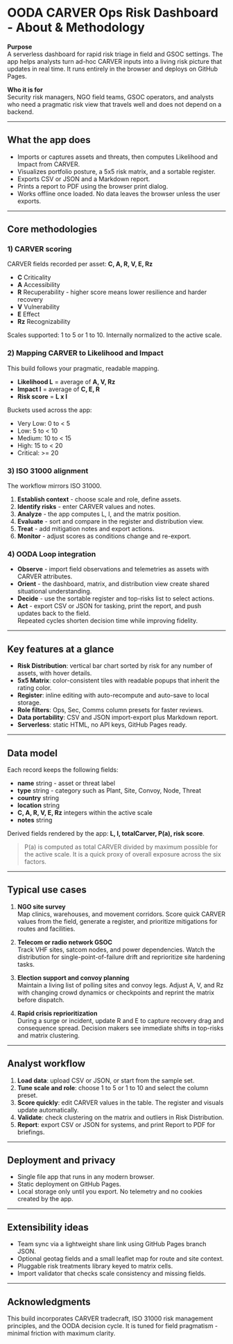# OODA CARVER Ops Risk Dashboard - About & Methodology

**Purpose**  
A serverless dashboard for rapid risk triage in field and GSOC settings. The app helps analysts turn ad-hoc CARVER inputs into a living risk picture that updates in real time. It runs entirely in the browser and deploys on GitHub Pages.

**Who it is for**  
Security risk managers, NGO field teams, GSOC operators, and analysts who need a pragmatic risk view that travels well and does not depend on a backend.

---

## What the app does

- Imports or captures assets and threats, then computes Likelihood and Impact from CARVER.  
- Visualizes portfolio posture, a 5x5 risk matrix, and a sortable register.  
- Exports CSV or JSON and a Markdown report.  
- Prints a report to PDF using the browser print dialog.  
- Works offline once loaded. No data leaves the browser unless the user exports.

---

## Core methodologies

### 1) CARVER scoring
CARVER fields recorded per asset: **C, A, R, V, E, Rz**  
- **C** Criticality  
- **A** Accessibility  
- **R** Recuperability - higher score means lower resilience and harder recovery  
- **V** Vulnerability  
- **E** Effect  
- **Rz** Recognizability

Scales supported: 1 to 5 or 1 to 10. Internally normalized to the active scale.

### 2) Mapping CARVER to Likelihood and Impact
This build follows your pragmatic, readable mapping.

- **Likelihood L** = average of **A, V, Rz**  
- **Impact I** = average of **C, E, R**  
- **Risk score** = **L x I**

Buckets used across the app:
- Very Low: 0 to < 5  
- Low: 5 to < 10  
- Medium: 10 to < 15  
- High: 15 to < 20  
- Critical: >= 20

### 3) ISO 31000 alignment
The workflow mirrors ISO 31000.
1. **Establish context** - choose scale and role, define assets.  
2. **Identify risks** - enter CARVER values and notes.  
3. **Analyze** - the app computes L, I, and the matrix position.  
4. **Evaluate** - sort and compare in the register and distribution view.  
5. **Treat** - add mitigation notes and export actions.  
6. **Monitor** - adjust scores as conditions change and re-export.

### 4) OODA Loop integration
- **Observe** - import field observations and telemetries as assets with CARVER attributes.  
- **Orient** - the dashboard, matrix, and distribution view create shared situational understanding.  
- **Decide** - use the sortable register and top-risks list to select actions.  
- **Act** - export CSV or JSON for tasking, print the report, and push updates back to the field.  
Repeated cycles shorten decision time while improving fidelity.

---

## Key features at a glance

- **Risk Distribution**: vertical bar chart sorted by risk for any number of assets, with hover details.  
- **5x5 Matrix**: color-consistent tiles with readable popups that inherit the rating color.  
- **Register**: inline editing with auto-recompute and auto-save to local storage.  
- **Role filters**: Ops, Sec, Comms column presets for faster reviews.  
- **Data portability**: CSV and JSON import-export plus Markdown report.  
- **Serverless**: static HTML, no API keys, GitHub Pages ready.

---

## Data model

Each record keeps the following fields:

- **name** string - asset or threat label  
- **type** string - category such as Plant, Site, Convoy, Node, Threat  
- **country** string  
- **location** string  
- **C, A, R, V, E, Rz** integers within the active scale  
- **notes** string

Derived fields rendered by the app: **L, I, totalCarver, P(a), risk score**.

> P(a) is computed as total CARVER divided by maximum possible for the active scale. It is a quick proxy of overall exposure across the six factors.

---

## Typical use cases

1. **NGO site survey**  
   Map clinics, warehouses, and movement corridors. Score quick CARVER values from the field, generate a register, and prioritize mitigations for routes and facilities.

2. **Telecom or radio network GSOC**  
   Track VHF sites, satcom nodes, and power dependencies. Watch the distribution for single-point-of-failure drift and reprioritize site hardening tasks.

3. **Election support and convoy planning**  
   Maintain a living list of polling sites and convoy legs. Adjust A, V, and Rz with changing crowd dynamics or checkpoints and reprint the matrix before dispatch.

4. **Rapid crisis reprioritization**  
   During a surge or incident, update R and E to capture recovery drag and consequence spread. Decision makers see immediate shifts in top-risks and matrix clustering.

---

## Analyst workflow

1. **Load data**: upload CSV or JSON, or start from the sample set.  
2. **Tune scale and role**: choose 1 to 5 or 1 to 10 and select the column preset.  
3. **Score quickly**: edit CARVER values in the table. The register and visuals update automatically.  
4. **Validate**: check clustering on the matrix and outliers in Risk Distribution.  
5. **Report**: export CSV or JSON for systems, and print Report to PDF for briefings.

---

## Deployment and privacy

- Single file app that runs in any modern browser.  
- Static deployment on GitHub Pages.  
- Local storage only until you export. No telemetry and no cookies created by the app.

---

## Extensibility ideas

- Team sync via a lightweight share link using GitHub Pages branch JSON.  
- Optional geotag fields and a small leaflet map for route and site context.  
- Pluggable risk treatments library keyed to matrix cells.  
- Import validator that checks scale consistency and missing fields.

---

## Acknowledgments

This build incorporates CARVER tradecraft, ISO 31000 risk management principles, and the OODA decision cycle. It is tuned for field pragmatism - minimal friction with maximum clarity.
